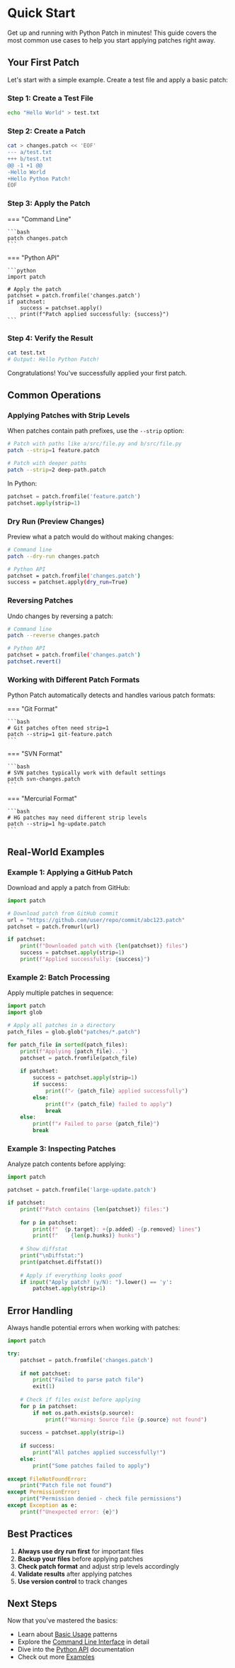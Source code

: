 # Quick Start

Get up and running with Python Patch in minutes! This guide covers the most common use cases to help you start applying patches right away.

## Your First Patch

Let's start with a simple example. Create a test file and apply a basic patch:

### Step 1: Create a Test File

```bash
echo "Hello World" > test.txt
```

### Step 2: Create a Patch

```bash
cat > changes.patch << 'EOF'
--- a/test.txt
+++ b/test.txt
@@ -1 +1 @@
-Hello World
+Hello Python Patch!
EOF
```

### Step 3: Apply the Patch

=== "Command Line"

    ```bash
    patch changes.patch
    ```

=== "Python API"

    ```python
    import patch
    
    # Apply the patch
    patchset = patch.fromfile('changes.patch')
    if patchset:
        success = patchset.apply()
        print(f"Patch applied successfully: {success}")
    ```

### Step 4: Verify the Result

```bash
cat test.txt
# Output: Hello Python Patch!
```

Congratulations! You've successfully applied your first patch.

## Common Operations

### Applying Patches with Strip Levels

When patches contain path prefixes, use the `--strip` option:

```bash
# Patch with paths like a/src/file.py and b/src/file.py
patch --strip=1 feature.patch

# Patch with deeper paths
patch --strip=2 deep-path.patch
```

In Python:

```python
patchset = patch.fromfile('feature.patch')
patchset.apply(strip=1)
```

### Dry Run (Preview Changes)

Preview what a patch would do without making changes:

```bash
# Command line
patch --dry-run changes.patch

# Python API
patchset = patch.fromfile('changes.patch')
success = patchset.apply(dry_run=True)
```

### Reversing Patches

Undo changes by reversing a patch:

```bash
# Command line
patch --reverse changes.patch

# Python API
patchset = patch.fromfile('changes.patch')
patchset.revert()
```

### Working with Different Patch Formats

Python Patch automatically detects and handles various patch formats:

=== "Git Format"

    ```bash
    # Git patches often need strip=1
    patch --strip=1 git-feature.patch
    ```

=== "SVN Format"

    ```bash
    # SVN patches typically work with default settings
    patch svn-changes.patch
    ```

=== "Mercurial Format"

    ```bash
    # HG patches may need different strip levels
    patch --strip=1 hg-update.patch
    ```

## Real-World Examples

### Example 1: Applying a GitHub Patch

Download and apply a patch from GitHub:

```python
import patch

# Download patch from GitHub commit
url = "https://github.com/user/repo/commit/abc123.patch"
patchset = patch.fromurl(url)

if patchset:
    print(f"Downloaded patch with {len(patchset)} files")
    success = patchset.apply(strip=1)
    print(f"Applied successfully: {success}")
```

### Example 2: Batch Processing

Apply multiple patches in sequence:

```python
import patch
import glob

# Apply all patches in a directory
patch_files = glob.glob("patches/*.patch")

for patch_file in sorted(patch_files):
    print(f"Applying {patch_file}...")
    patchset = patch.fromfile(patch_file)
    
    if patchset:
        success = patchset.apply(strip=1)
        if success:
            print(f"✓ {patch_file} applied successfully")
        else:
            print(f"✗ {patch_file} failed to apply")
            break
    else:
        print(f"✗ Failed to parse {patch_file}")
        break
```

### Example 3: Inspecting Patches

Analyze patch contents before applying:

```python
import patch

patchset = patch.fromfile('large-update.patch')

if patchset:
    print(f"Patch contains {len(patchset)} files:")
    
    for p in patchset:
        print(f"  {p.target}: +{p.added} -{p.removed} lines")
        print(f"    {len(p.hunks)} hunks")
    
    # Show diffstat
    print("\nDiffstat:")
    print(patchset.diffstat())
    
    # Apply if everything looks good
    if input("Apply patch? (y/N): ").lower() == 'y':
        patchset.apply(strip=1)
```

## Error Handling

Always handle potential errors when working with patches:

```python
import patch

try:
    patchset = patch.fromfile('changes.patch')
    
    if not patchset:
        print("Failed to parse patch file")
        exit(1)
    
    # Check if files exist before applying
    for p in patchset:
        if not os.path.exists(p.source):
            print(f"Warning: Source file {p.source} not found")
    
    success = patchset.apply(strip=1)
    
    if success:
        print("All patches applied successfully!")
    else:
        print("Some patches failed to apply")
        
except FileNotFoundError:
    print("Patch file not found")
except PermissionError:
    print("Permission denied - check file permissions")
except Exception as e:
    print(f"Unexpected error: {e}")
```

## Best Practices

1. **Always use dry run first** for important files
2. **Backup your files** before applying patches
3. **Check patch format** and adjust strip levels accordingly
4. **Validate results** after applying patches
5. **Use version control** to track changes

## Next Steps

Now that you've mastered the basics:

- Learn about [Basic Usage](basic-usage.md) patterns
- Explore the [Command Line Interface](../user-guide/cli.md) in detail
- Dive into the [Python API](../user-guide/api.md) documentation
- Check out more [Examples](../examples/basic.md)
